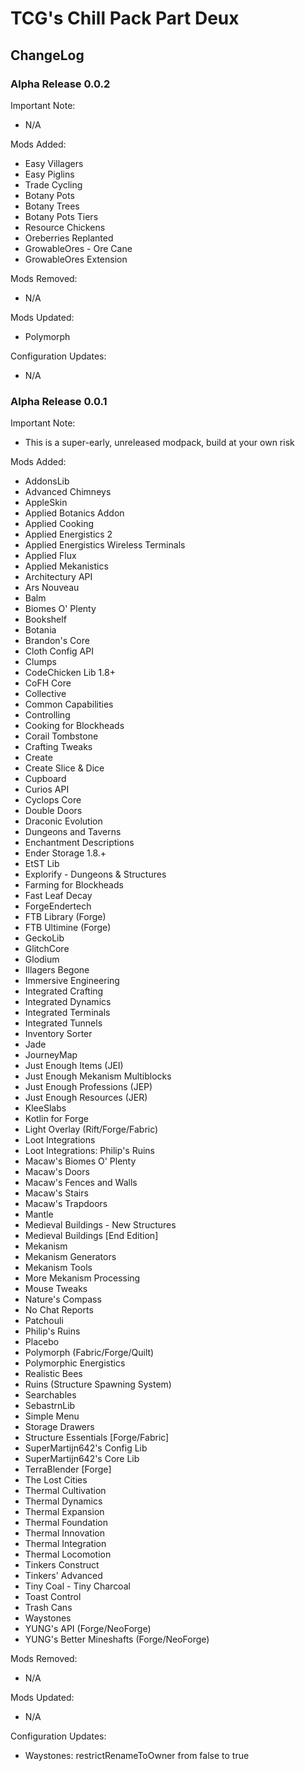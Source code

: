 # TCG's Chill Pack Part Deux

## ChangeLog

### Alpha Release 0.0.2

Important Note:

- N/A

Mods Added:

- Easy Villagers
- Easy Piglins
- Trade Cycling
- Botany Pots
- Botany Trees
- Botany Pots Tiers
- Resource Chickens
- Oreberries Replanted
- GrowableOres - Ore Cane
- GrowableOres Extension

Mods Removed:

- N/A

Mods Updated:

- Polymorph

Configuration Updates:

- N/A

### Alpha Release 0.0.1

Important Note:

- This is a super-early, unreleased modpack, build at your own risk

Mods Added:

- AddonsLib
- Advanced Chimneys
- AppleSkin
- Applied Botanics Addon
- Applied Cooking
- Applied Energistics 2
- Applied Energistics Wireless Terminals
- Applied Flux
- Applied Mekanistics
- Architectury API
- Ars Nouveau
- Balm
- Biomes O' Plenty
- Bookshelf
- Botania
- Brandon's Core
- Cloth Config API
- Clumps
- CodeChicken Lib 1.8+
- CoFH Core
- Collective
- Common Capabilities
- Controlling
- Cooking for Blockheads
- Corail Tombstone
- Crafting Tweaks
- Create
- Create Slice & Dice
- Cupboard
- Curios API
- Cyclops Core
- Double Doors
- Draconic Evolution
- Dungeons and Taverns
- Enchantment Descriptions
- Ender Storage 1.8.+
- EtST Lib
- Explorify - Dungeons & Structures
- Farming for Blockheads
- Fast Leaf Decay
- ForgeEndertech
- FTB Library (Forge)
- FTB Ultimine (Forge)
- GeckoLib
- GlitchCore
- Glodium
- Illagers Begone
- Immersive Engineering
- Integrated Crafting
- Integrated Dynamics
- Integrated Terminals
- Integrated Tunnels
- Inventory Sorter
- Jade
- JourneyMap
- Just Enough Items (JEI)
- Just Enough Mekanism Multiblocks
- Just Enough Professions (JEP)
- Just Enough Resources (JER)
- KleeSlabs
- Kotlin for Forge
- Light Overlay (Rift/Forge/Fabric)
- Loot Integrations
- Loot Integrations: Philip's Ruins
- Macaw's Biomes O' Plenty
- Macaw's Doors
- Macaw's Fences and Walls
- Macaw's Stairs
- Macaw's Trapdoors
- Mantle
- Medieval Buildings - New Structures
- Medieval Buildings [End Edition]
- Mekanism
- Mekanism Generators
- Mekanism Tools
- More Mekanism Processing
- Mouse Tweaks
- Nature's Compass
- No Chat Reports
- Patchouli
- Philip's Ruins
- Placebo
- Polymorph (Fabric/Forge/Quilt)
- Polymorphic Energistics
- Realistic Bees
- Ruins (Structure Spawning System)
- Searchables
- SebastrnLib
- Simple Menu
- Storage Drawers
- Structure Essentials [Forge/Fabric]
- SuperMartijn642's Config Lib
- SuperMartijn642's Core Lib
- TerraBlender [Forge]
- The Lost Cities
- Thermal Cultivation
- Thermal Dynamics
- Thermal Expansion
- Thermal Foundation
- Thermal Innovation
- Thermal Integration
- Thermal Locomotion
- Tinkers Construct
- Tinkers' Advanced
- Tiny Coal - Tiny Charcoal
- Toast Control
- Trash Cans
- Waystones
- YUNG's API (Forge/NeoForge)
- YUNG's Better Mineshafts (Forge/NeoForge)

Mods Removed:

- N/A

Mods Updated:

- N/A

Configuration Updates:

- Waystones: restrictRenameToOwner from false to true
